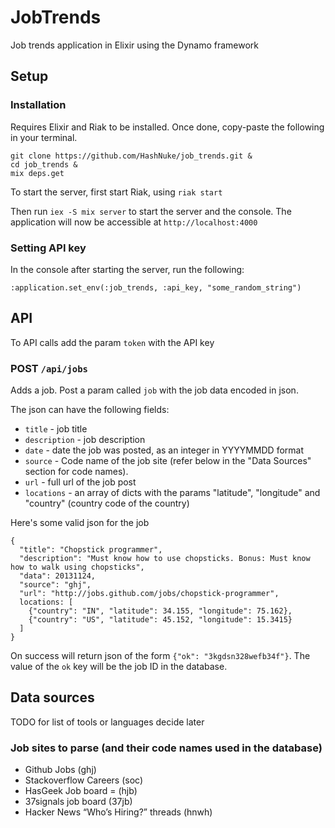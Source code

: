 # JobTrends

Job trends application in Elixir using the Dynamo framework

## Setup

### Installation

Requires Elixir and Riak to be installed. Once done, copy-paste the following in your terminal.

    git clone https://github.com/HashNuke/job_trends.git &
    cd job_trends &
    mix deps.get

To start the server, first start Riak, using `riak start`

Then run `iex -S mix server` to start the server and the console. The application will now be accessible at `http://localhost:4000`

### Setting API key

In the console after starting the server, run the following:

    :application.set_env(:job_trends, :api_key, "some_random_string")

## API

To API calls add the param `token` with the API key

### POST `/api/jobs`

Adds a job. Post a param called `job` with the job data encoded in json.

The json can have the following fields:

* `title` - job title
* `description` - job description
* `date` - date the job was posted, as an integer in YYYYMMDD format
* `source` - Code name of the job site (refer below in the "Data Sources" section for code names).
* `url` - full url of the job post
* `locations` - an array of dicts with the params "latitude", "longitude" and "country" (country code of the country)

Here's some valid json for the job

    {
      "title": "Chopstick programmer",
      "description": "Must know how to use chopsticks. Bonus: Must know how to walk using chopsticks",
      "data": 20131124,
      "source": "ghj",
      "url": "http://jobs.github.com/jobs/chopstick-programmer",
      locations: [
        {"country": "IN", "latitude": 34.155, "longitude": 75.162},
        {"country": "US", "latitude": 45.152, "longitude": 15.3415}
      ]
    }

On success will return json of the form `{"ok": "3kgdsn328wefb34f"}`. The value of the `ok` key will be the job ID in the database.

## Data sources

TODO for list of tools or languages decide later

### Job sites to parse (and their code names used in the database)

* Github Jobs (ghj)
* Stackoverflow Careers (soc)
* HasGeek Job board = (hjb)
* 37signals job board (37jb)
* Hacker News “Who’s Hiring?” threads (hnwh)
